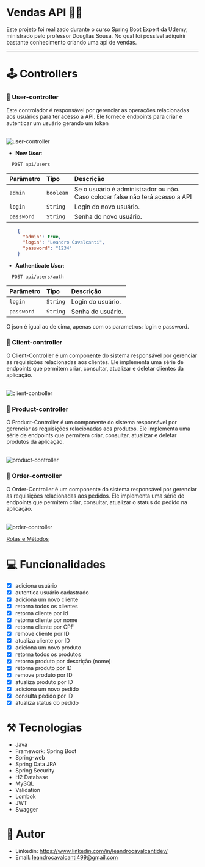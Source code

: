 # Vendas API 👩‍💻

Este projeto foi realizado durante o curso Spring Boot Expert da Udemy, ministrado pelo professor Dougllas Sousa. 
No qual foi possível adiquirir bastante conhecimento criando uma api de vendas.

---

# 🕹 Controllers

<h3>📌 User-controller</h3>
Este controlador é responsável por gerenciar as operações relacionadas aos usuários para ter acesso a API. Ele fornece endpoints para criar e autenticar um usuário gerando um token<br><br>

![user-controller](https://github.com/leandrocvt/assets/blob/main/vendas/usercontroller.png)

- **New _User_**:

```http
  POST api/users
```

| Parâmetro   | Tipo       | Descrição                           |
| :---------- | :--------- | :---------------------------------- |
| `admin` | `boolean` | Se o usuário é administrador ou não. Caso colocar false não terá acesso a API |
| `login` | `String` | Login do novo usuário. |
| `password` | `String` | Senha do novo usuário. |

```json
    {
      "admin": true,
      "login": "Leandro Cavalcanti",
      "password": "1234"
    }
```

- **Authenticate _User_**:

```http
  POST api/users/auth
```

| Parâmetro   | Tipo       | Descrição                           |
| :---------- | :--------- | :---------------------------------- |
| `login` | `String` | Login do usuário. |
| `password` | `String` | Senha do usuário. |

O json é igual ao de cima, apenas com os parametros: login e password.

<h3>📌 Client-controller</h3>
O Client-Controller é um componente do sistema responsável por gerenciar as requisições relacionadas aos clientes. Ele implementa uma série de endpoints que permitem criar, consultar, atualizar e deletar clientes da aplicação. <br><br>

![client-controller](https://github.com/leandrocvt/assets/blob/main/vendas/clientcontroller.png)

<h3>📌 Product-controller</h3>
O Product-Controller é um componente do sistema responsável por gerenciar as requisições relacionadas aos produtos. Ele implementa uma série de endpoints que permitem criar, consultar, atualizar e deletar produtos da aplicação. <br><br>

![product-controller](https://github.com/leandrocvt/assets/blob/main/vendas/productcontroller.png)

<h3>📌 Order-controller</h3>
O Order-Controller é um componente do sistema responsável por gerenciar as requisições relacionadas aos pedidos. Ele implementa uma série de endpoints que permitem criar, consultar, atualizar o status do pedido na aplicação. <br><br>

![order-controller](https://github.com/leandrocvt/assets/blob/main/vendas/ordercontroller.png)

[Rotas e Métodos](https://github.com/leandrocvt/courseSpringBoot/blob/main/DETAILS.md)

# 💻 Funcionalidades

- [x] adiciona usuário
- [x] autentica usuário cadastrado
- [x] adiciona um novo cliente
- [x] retorna todos os clientes
- [x] retorna cliente por id
- [x] retorna cliente por nome
- [x] retorna cliente por CPF
- [x] remove cliente por ID
- [x] atualiza cliente por ID
- [x] adiciona um novo produto
- [x] retorna todos os produtos
- [x] retorna produto por descrição (nome)
- [x] retorna produto por ID
- [x] remove produto por ID
- [x] atualiza produto por ID
- [x] adiciona um novo pedido
- [x] consulta pedido por ID
- [x] atualiza status do pedido

# ⚒️ Tecnologias

- Java
- Framework: Spring Boot
- Spring-web
- Spring Data JPA
- Spring Security
- H2 Database
- MySQL
- Validation
- Lombok
- JWT
- Swagger

# 👦 Autor

- Linkedin: https://www.linkedin.com/in/leandrocavalcantidev/
- Email: leandrocavalcanti499@gmail.com
